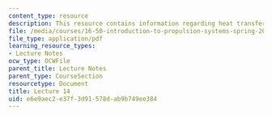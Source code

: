 ```yaml
---
content_type: resource
description: This resource contains information regarding heat transfer and cooling.
file: /media/courses/16-50-introduction-to-propulsion-systems-spring-2012/e6e9aec2e37f3d91578dab9b749ee384_MIT16_50S12_lec14.pdf
file_type: application/pdf
learning_resource_types:
- Lecture Notes
ocw_type: OCWFile
parent_title: Lecture Notes
parent_type: CourseSection
resourcetype: Document
title: Lecture 14
uid: e6e9aec2-e37f-3d91-578d-ab9b749ee384
---
```

